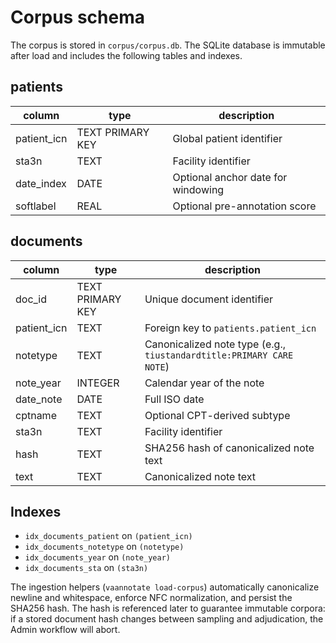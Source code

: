# Corpus schema

The corpus is stored in `corpus/corpus.db`. The SQLite database is
immutable after load and includes the following tables and indexes.

## patients

| column        | type | description |
| ------------- | ---- | ----------- |
| patient_icn   | TEXT PRIMARY KEY | Global patient identifier |
| sta3n         | TEXT | Facility identifier |
| date_index    | DATE | Optional anchor date for windowing |
| softlabel     | REAL | Optional pre-annotation score |

## documents

| column      | type | description |
| ----------- | ---- | ----------- |
| doc_id      | TEXT PRIMARY KEY | Unique document identifier |
| patient_icn | TEXT | Foreign key to `patients.patient_icn` |
| notetype    | TEXT | Canonicalized note type (e.g., `tiustandardtitle:PRIMARY CARE NOTE`) |
| note_year   | INTEGER | Calendar year of the note |
| date_note   | DATE | Full ISO date |
| cptname     | TEXT | Optional CPT-derived subtype |
| sta3n       | TEXT | Facility identifier |
| hash        | TEXT | SHA256 hash of canonicalized note text |
| text        | TEXT | Canonicalized note text |

## Indexes

* `idx_documents_patient` on `(patient_icn)`
* `idx_documents_notetype` on `(notetype)`
* `idx_documents_year` on `(note_year)`
* `idx_documents_sta` on `(sta3n)`

The ingestion helpers (`vaannotate load-corpus`) automatically
canonicalize newline and whitespace, enforce NFC normalization, and
persist the SHA256 hash. The hash is referenced later to guarantee
immutable corpora: if a stored document hash changes between sampling
and adjudication, the Admin workflow will abort.
